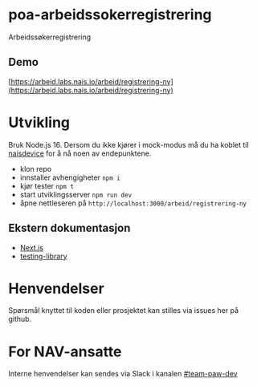 # poa-arbeidssokerregistrering

Arbeidssøkerregistrering

## Demo

[https://arbeid.labs.nais.io/arbeid/registrering-ny](https://arbeid.labs.nais.io/arbeid/registrering-ny)

# Utvikling

Bruk Node.js 16.
Dersom du ikke kjører i mock-modus må du ha koblet til [naisdevice](https://doc.nais.io/device/) for å nå noen av endepunktene.

-   klon repo
-   innstaller avhengigheter `npm i`
-   kjør tester `npm t`
-   start utviklingsserver `npm run dev`
-   åpne nettleseren på `http://localhost:3000/arbeid/registrering-ny`

## Ekstern dokumentasjon

-   [Next.js](https://nextjs.org/)
-   [testing-library](https://testing-library.com/)

# Henvendelser

Spørsmål knyttet til koden eller prosjektet kan stilles via issues her på github.

# For NAV-ansatte

Interne henvendelser kan sendes via Slack i kanalen [#team-paw-dev](https://nav-it.slack.com/archives/CLTFAEW75)
